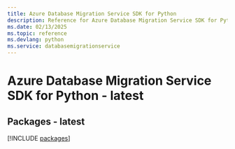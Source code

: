 ```yaml
---
title: Azure Database Migration Service SDK for Python
description: Reference for Azure Database Migration Service SDK for Python
ms.date: 02/13/2025
ms.topic: reference
ms.devlang: python
ms.service: databasemigrationservice
---
```

# Azure Database Migration Service SDK for Python - latest
## Packages - latest
[!INCLUDE [packages](database-migration-service-index.md)]